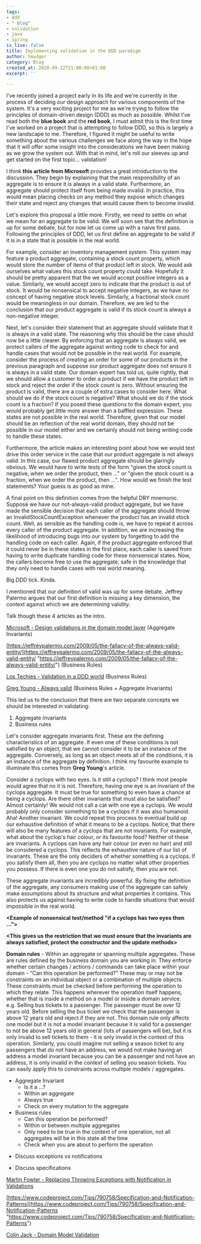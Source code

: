```yaml
---
tags:
- ddd
- " blog"
- validation
- java
- spring
is_live: false
title: Implementing validation in the DDD paradigm
author: Smudger
category: Blog
created_at: 2020-09-22T21:00:00+01:00
excerpt: ''

---
```

I've recently joined a project early in its life and we're currently in the process of deciding our design approach for various components of the system. It's a very exciting project for me as we're trying to follow the principles of domain-driven design (DDD) as much as possible. Whilst I've read both the **blue book** and the **red book**, I must admit this is the first time I've worked on a project that is attempting to follow DDD, so this is largely a new landscape to me. Therefore, I figured it might be useful to write something about the various challenges we face along the way in the hope that it will offer some insight into the considerations we have been making as we grow the system out. With that in mind, let's roll our sleeves up and get started on the first topic... validation!

I think **this article from Microsoft** provides a great introduction to the discussion. They begin by explaining that the main responsibility of an aggregate is to ensure it is always in a valid state. Furthermore, an aggregate should protect itself from being made invalid. In practice, this would mean placing checks on any method they expose which changes their state and reject any changes that would cause them to become invalid. 

Let's explore this proposal a little more. Firstly, we need to settle on what we mean for an aggregate to be valid. We will soon see that the definition is up for some debate, but for now let us come up with a naive first pass. Following the principles of DDD, let us first define an aggregate to be valid if it is in a state that is possible in the real world. 

For example, consider an inventory management system. This system may feature a product aggregate, containing a stock count property, which would store the number of items of that product left in stock. We would ask ourselves what values this stock count property could take. Hopefully it should be pretty apparent that the we would accept positive integers as a value. Similarly, we would accept zero to indicate that the product is out of stock. It would be nonsensical to accept negative integers, as we have no concept of having negative stock levels. Similarly, a fractional stock count would be meaningless in our domain. Therefore, we are led to the conclusion that our product aggregate is valid if its stock count is always a non-negative integer. 

Next, let's consider their statement that an aggregate should validate that it is always in a valid state. The reasoning why this should be the case should now be a little clearer. By enforcing that an aggregate is always valid, we protect callers of the aggregate against writing code to check for and handle cases that would not be possible in the real world. For example, consider the process of creating an order for some of our products in the previous paragraph and suppose our product aggregate does not ensure it is always in a valid state. Our domain expert has told us, quite rightly, that we should allow a customer to order a product if we have the product left in stock and reject the order if the stock count is zero. Without ensuring the product is valid, there are a couple of extra cases to consider here. What should we do if the stock count is negative? What should we do if the stock count is a fraction? If you posed  these questions to the domain expert, you would probably get little more answer than a baffled expression. These states are not possible in the real world. Therefore, given that our model should be an reflection of the real world domain, they should not be possible in our model either and we certainly should not being writing code to handle these states.

Furthermore, the article makes an interesting point about how we would test drive this order service in the case that our product aggregate is not always valid. In this case, our flawed product aggregate should be glaringly obvious. We would have to write tests of the form "given the stock count is negative, when we order the product, then ..." or "given the stock count is a fraction, when we order the product, then ...". How would we finish the test statements? Your guess is as good as mine.

A final point on this definition comes from the helpful DRY mnemonic. Suppose we have our not-always-valid product aggregate, but we have made the sensible decision that each caller of the aggregate should throw an InvalidStockCountException whenever the product has an invalid stock count. Well, as sensible as the handling code is, we have to repeat it across every caller of the product aggregate. In addition, we are increasing the likelihood of introducing bugs into our system by forgetting to add the handling code on each caller. Again, if the product aggregate enforced that it could never be in these states in the first place, each caller is saved from having to write duplicate handling code for these nonsensical states. Now, the callers become free to use the aggregate, safe in the knowledge that they only need to handle cases with real world meaning. 

Big DDD tick. Kinda.

I mentioned that our definition of valid was up for some debate. Jeffrey Palermo argues that our first definition is missing a key dimension, the context against which we are determining validity.

Talk though these 4 articles as the intro.

[Microsoft - Design validations in the domain model layer](https://docs.microsoft.com/en-us/dotnet/architecture/microservices/microservice-ddd-cqrs-patterns/domain-model-layer-validations "Microsoft") (Aggregate Invariants)

[https://jeffreypalermo.com/2009/05/the-fallacy-of-the-always-valid-entity/](https://jeffreypalermo.com/2009/05/the-fallacy-of-the-always-valid-entity/ "https://jeffreypalermo.com/2009/05/the-fallacy-of-the-always-valid-entity/") (Business Rules)

[Los Techies - Validation in a DDD world](https://lostechies.com/jimmybogard/2009/02/15/validation-in-a-ddd-world/ "Los Techies") (Business Rules)

[Greg Young - Always valid](http://codebetter.com/gregyoung/2009/05/22/always-valid/ "Greg Young") (Business Rules + Aggregate Invariants)

This led us to the conclusion that there are two separate concepts we should be interested in validating:

1. Aggregate invariants
2. Business rules

Let's consider aggregate invariants first. These are the defining characteristics of an aggregate. If even one of these conditions is not satisfied by an object, that we cannot consider it to be an instance of the aggregate. Conversely, as long as an object meets all of the conditions, it is an instance of the aggregate by definition. I think my favourite example to illuminate this comes from **Greg Young**'s article.

Consider a cyclops with two eyes. Is it still a cyclops? I think most people would agree that no it is not. Therefore, having one eye is an invariant of the cyclops aggregate. It must be true for something to even have a chance at being a cyclops. Are there other invariants that must also be satisfied? Almost certainly! We would not call a cat with one eye a cyclops. We would probably only consider something to be a cyclops if it was also humanoid. Aha! Another invariant. We could repeat this process to eventual build up our exhaustive definition of what it means to be a cyclops. Notice, that there will also be many features of a cyclops that are not invariants. For example, what about the cyclop's hair colour, or its favourite food? Neither of these are invariants. A cyclops can have any hair colour (or even no hair) and still be considered a cyclops. This reflects the exhaustive nature of our list of invariants. These are the only deciders of whether something is a cyclops. If you satisfy them all, then you are cyclops no matter what other properties you possess. If there is even one you do not satisfy, then you are not.

These aggregate invariants are incredibly powerful. By fixing the definition of the aggregate, any consumers making use of the aggregate can safely make assumptions about its structure and what properties it contains. This also protects us against having to write code to handle situations that would impossible in the real world.

**<Example of nonsensical test/method "if a cyclops has two eyes then ...">**

**<Talk about how this test would have to be repeated>**

**<This gives us the restriction that we must ensure that the invariants are always satisfied, protect the constructor and the update methods>**

**Domain rules** - Within an aggregate or spanning multiple aggregates. These are rules defined by the business domain you are working in. They enforce whether certain changes / actions / commands can take place within your domain - “Can this operation be performed?” These may or may not be constraints on an individual object or a combination of multiple objects. These constraints must be checked before performing the operation to which they relate. This happens wherever the operation itself happens, whether that is inside a method on a model or inside a domain service.  
e.g. Selling bus tickets to a passenger. The passenger must be over 12 years old. Before selling the bus ticket we check that the passenger is above 12 years old and reject if they are not. This domain rule only affects one model but it is not a model invariant because it is valid for a passenger to not be above 12 years old in general (lots of passengers will be), but it is only invalid to sell tickets to them - it is only invalid in the context of this operation. Similarly, you could imagine not selling a season ticket to any passengers that do not have an address, we would not make having an address a model invariant because you can be a passenger and not have an address, it is only invalid in the context of selling you season tickets. You can easily apply this to constraints across multiple models / aggregates.

**<Compare and contrast the two concepts>**

* Aggregate Invariant
  * Is it a ...?
  * Within an aggregate
  * Always true
  * Check on every mutation to the aggregate
* Business rules
  * Can this operation be performed?
  * Within or between multiple aggregates
  * Only need to be true in the context of one operation, not all aggregates will be in this state all the time
  * Check when you are about to perform the operation

**<Implementing aggregate invariants>**

* Discuss exceptions vs notifications

**<Implementing business rules>**

* Discuss specifications

[Martin Fowler - Replacing Throwing Exceptions with Notification in Validations](https://martinfowler.com/articles/replaceThrowWithNotification.html "Martin Fowler")

[https://www.codeproject.com/Tips/790758/Specification-and-Notification-Patterns](https://www.codeproject.com/Tips/790758/Specification-and-Notification-Patterns "https://www.codeproject.com/Tips/790758/Specification-and-Notification-Patterns")

[Colin Jack - Domain Model Validation](https://colinjack.blogspot.com/2008/03/domain-model-validation.html "Colin Jack")